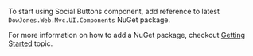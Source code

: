 To start using Social Buttons component, add reference to latest `DowJones.Web.Mvc.UI.Components` NuGet package.

For more information on how to add a NuGet package, checkout [Getting Started](@Url.Content("~/general/gettingstarted")) topic.